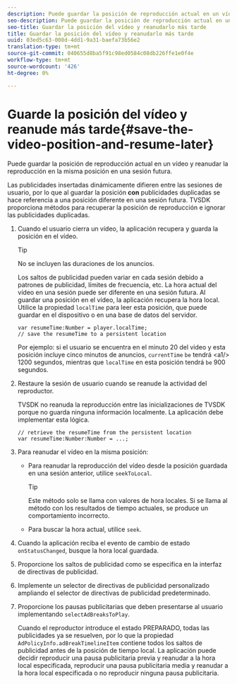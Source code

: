```yaml
---
description: Puede guardar la posición de reproducción actual en un vídeo y reanudar la reproducción en la misma posición en una sesión futura.
seo-description: Puede guardar la posición de reproducción actual en un vídeo y reanudar la reproducción en la misma posición en una sesión futura.
seo-title: Guardar la posición del vídeo y reanudarlo más tarde
title: Guardar la posición del vídeo y reanudarlo más tarde
uuid: 03ed5c63-008d-4dd1-9a31-baefa73b56e2
translation-type: tm+mt
source-git-commit: 040655d8ba5f91c98ed0584c08db226ffe1e0f4e
workflow-type: tm+mt
source-wordcount: '426'
ht-degree: 0%

---
```



# Guarde la posición del vídeo y reanude más tarde{#save-the-video-position-and-resume-later}

Puede guardar la posición de reproducción actual en un vídeo y reanudar la reproducción en la misma posición en una sesión futura.

Las publicidades insertadas dinámicamente difieren entre las sesiones de usuario, por lo que al guardar la posición **con** publicidades duplicadas se hace referencia a una posición diferente en una sesión futura. TVSDK proporciona métodos para recuperar la posición de reproducción e ignorar las publicidades duplicadas.

1. Cuando el usuario cierra un vídeo, la aplicación recupera y guarda la posición en el vídeo.

   >[!TIP]
   >
   >No se incluyen las duraciones de los anuncios.

   Los saltos de publicidad pueden variar en cada sesión debido a patrones de publicidad, límites de frecuencia, etc. La hora actual del vídeo en una sesión puede ser diferente en una sesión futura. Al guardar una posición en el vídeo, la aplicación recupera la hora local. Utilice la propiedad `localTime` para leer esta posición, que puede guardar en el dispositivo o en una base de datos del servidor.

   ```
   var resumeTime:Number = player.localTime; 
   // save the resumeTime to a persistent location
   ```

   Por ejemplo: si el usuario se encuentra en el minuto 20 del video y esta posición incluye cinco minutos de anuncios, `currentTime` `be` tendrá &lt;a1/> 1200 segundos, mientras que `localTime` en esta posición tendrá `be` 900 segundos.

1. Restaure la sesión de usuario cuando se reanude la actividad del reproductor.

   TVSDK no reanuda la reproducción entre las inicializaciones de TVSDK porque no guarda ninguna información localmente. La aplicación debe implementar esta lógica.

   ```
   // retrieve the resumeTime from the persistent location 
   var resumeTime:Number:Number = ...;
   ```

1. Para reanudar el vídeo en la misma posición:

   * Para reanudar la reproducción del vídeo desde la posición guardada en una sesión anterior, utilice `seekToLocal`.

      >[!TIP]
      >
      >Este método solo se llama con valores de hora locales. Si se llama al método con los resultados de tiempo actuales, se produce un comportamiento incorrecto.

   * Para buscar la hora actual, utilice `seek`.

1. Cuando la aplicación reciba el evento de cambio de estado `onStatusChanged`, busque la hora local guardada.
1. Proporcione los saltos de publicidad como se especifica en la interfaz de directivas de publicidad.
1. Implemente un selector de directivas de publicidad personalizado ampliando el selector de directivas de publicidad predeterminado.
1. Proporcione los pausas publicitarias que deben presentarse al usuario implementando `selectAdBreaksToPlay`.

   Cuando el reproductor introduce el estado PREPARADO, todas las publicidades ya se resuelven, por lo que la propiedad `AdPolicyInfo.adBreakTimelineItem` contiene todos los saltos de publicidad antes de la posición de tiempo local. La aplicación puede decidir reproducir una pausa publicitaria previa y reanudar a la hora local especificada, reproducir una pausa publicitaria media y reanudar a la hora local especificada o no reproducir ninguna pausa publicitaria.
